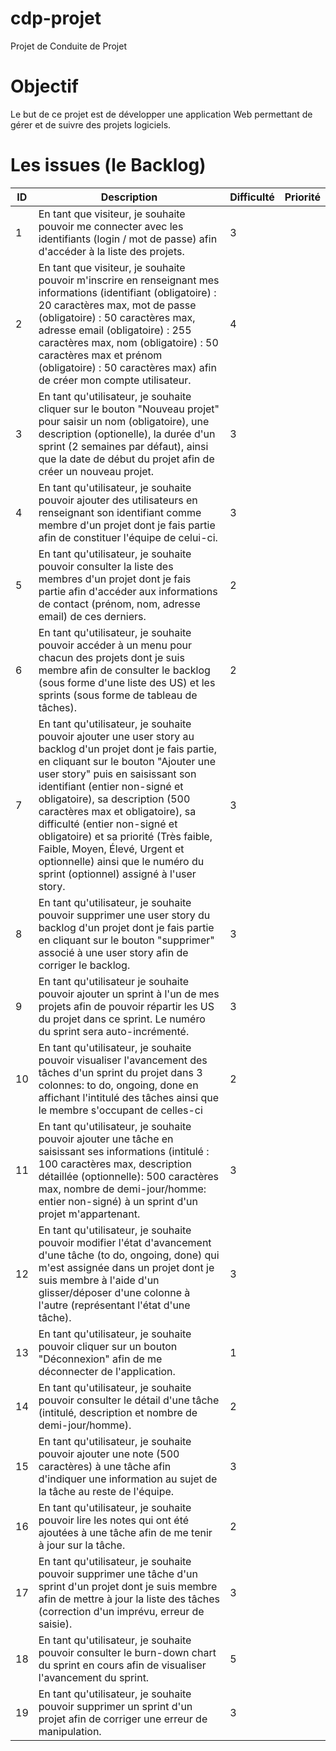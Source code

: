 # cdp-projet
Projet de Conduite de Projet

# Objectif
Le but de ce projet est de développer une application Web permettant de gérer
et de suivre des projets logiciels.

# Les issues (le Backlog)
| ID | Description                                                                                                                                                                                                                                                                                                                                                                                                                                                                             | Difficulté | Priorité | 
|----|-----------------------------------------------------------------------------------------------------------------------------------------------------------------------------------------------------------------------------------------------------------------------------------------------------------------------------------------------------------------------------------------------------------------------------------------------------------------------------------------|------------|----------| 
| 1  | En tant que visiteur, je souhaite pouvoir me connecter avec les identifiants (login / mot de passe) afin d'accéder à la liste des projets.                                                                                                                                                                                                                                                                                                                                              | 3          |          | 
| 2  | En tant que visiteur, je souhaite pouvoir m'inscrire en renseignant mes informations (identifiant (obligatoire) : 20 caractères max, mot de passe (obligatoire) : 50 caractères max, adresse email (obligatoire) : 255 caractères max, nom (obligatoire) : 50 caractères max et prénom (obligatoire) : 50 caractères max) afin de créer mon compte utilisateur.                                                                                                                         | 4          |          | 
| 3  | En tant qu'utilisateur, je souhaite cliquer sur le bouton "Nouveau projet" pour saisir un nom (obligatoire), une description (optionelle), la durée d'un sprint (2 semaines par défaut), ainsi que la date de début du projet afin de créer un nouveau projet.                                                                                                                                                                                                                          | 3          |          | 
| 4  | En tant qu'utilisateur, je souhaite pouvoir ajouter des utilisateurs en renseignant son identifiant comme membre d'un projet dont je fais partie afin de constituer l'équipe de celui-ci.                                                                                                                                                                                                                                                                                               | 3          |          | 
| 5  | En tant qu'utilisateur, je souhaite pouvoir consulter la liste des membres d'un projet dont je fais partie afin d'accéder aux informations de contact (prénom, nom, adresse email) de ces derniers.                                                                                                                                                                                                                                                                                     | 2          |          | 
| 6  | En tant qu'utilisateur, je souhaite pouvoir accéder à un menu pour chacun des projets dont je suis membre afin de consulter le backlog (sous forme d'une liste des US) et les sprints (sous forme de tableau de tâches).                                                                                                                                                                                                                                                                | 2          |          | 
| 7  | En tant qu'utilisateur, je souhaite pouvoir ajouter une user story au backlog d'un projet dont je fais partie, en cliquant sur le bouton "Ajouter une user story" puis en saisissant son identifiant (entier non-signé et obligatoire), sa description (500 caractères max et obligatoire), sa difficulté (entier non-signé et obligatoire) et sa priorité (Très faible, Faible, Moyen, Élevé, Urgent et optionnelle) ainsi que le numéro du sprint (optionnel) assigné à l'user story. | 3          |          | 
| 8  | En tant qu'utilisateur, je souhaite pouvoir supprimer une user story du backlog d'un projet dont je fais partie en cliquant sur le bouton "supprimer" associé à une user story afin de corriger le backlog.                                                                                                                                                                                                                                                                             | 3          |          | 
| 9  | En tant qu'utilisateur je souhaite pouvoir ajouter un sprint à l'un de mes projets afin de pouvoir répartir les US du projet dans ce sprint. Le numéro du sprint sera auto-incrémenté.                                                                                                                                                                                                                                                                                                  | 3          |          | 
| 10 | En tant qu'utilisateur, je souhaite pouvoir visualiser l'avancement des tâches d'un sprint du projet dans 3 colonnes: to do, ongoing, done en affichant l'intitulé des tâches ainsi que le membre s'occupant de celles-ci                                                                                                                                                                                                                                                               | 2          |          | 
| 11 | En tant qu'utilisateur, je souhaite pouvoir ajouter une tâche en saisissant ses informations (intitulé : 100 caractères max, description détaillée (optionnelle): 500 caractères max, nombre de demi-jour/homme: entier non-signé) à un sprint d'un projet m'appartenant.                                                                                                                                                                                                               | 3          |          | 
| 12 | En tant qu'utilisateur, je souhaite pouvoir modifier l'état d'avancement d'une tâche (to do, ongoing, done) qui m'est assignée dans un projet dont je suis membre à l'aide d'un glisser/déposer d'une colonne à l'autre (représentant l'état d'une tâche).                                                                                                                                                                                                                              | 3          |          | 
| 13 | En tant qu'utilisateur, je souhaite pouvoir cliquer sur un bouton "Déconnexion" afin de me déconnecter de l'application.                                                                                                                                                                                                                                                                                                                                                                | 1          |          | 
| 14 | En tant qu'utilisateur, je souhaite pouvoir consulter le détail d'une tâche (intitulé, description et nombre de demi-jour/homme).                                                                                                                                                                                                                                                                                                                                                       | 2          |          | 
| 15 | En tant qu'utilisateur, je souhaite pouvoir ajouter une note (500 caractères) à une tâche afin d'indiquer une information au sujet de la tâche au reste de l'équipe.                                                                                                                                                                                                                                                                                                                    | 3          |          | 
| 16 | En tant qu'utilisateur, je souhaite pouvoir lire les notes qui ont été ajoutées à une tâche afin de me tenir à jour sur la tâche.                                                                                                                                                                                                                                                                                                                                                       | 2          |          | 
| 17 | En tant qu'utilisateur, je souhaite pouvoir supprimer une tâche d'un sprint d'un projet dont je suis membre afin de mettre à jour la liste des tâches (correction d'un imprévu, erreur de saisie).                                                                                                                                                                                                                                                                                      | 3          |          | 
| 18 | En tant qu'utilisateur, je souhaite pouvoir consulter le burn-down chart du sprint en cours afin de visualiser l'avancement du sprint.                                                                                                                                                                                                                                                                                                                                                  | 5          |          | 
| 19 | En tant qu'utilisateur, je souhaite pouvoir supprimer un sprint d'un projet afin de corriger une erreur de manipulation.                                                                                                                                                                                                                                                                                                                                                                | 3          |          | 
